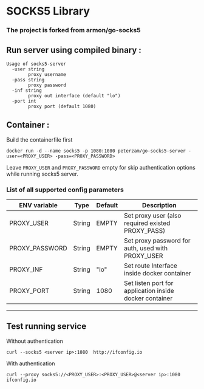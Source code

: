 # SOCKS5 Library  
### The project is forked from armon/go-socks5   
## Run server using compiled binary :
```
Usage of socks5-server
  -user string
        proxy username
  -pass string
        proxy password
  -inf string
        proxy out interface (default "lo")
  -port int
        proxy port (default 1080)
```

## Container :
Build the containerfile first
```
docker run -d --name socks5 -p 1080:1080 peterzam/go-socks5-server -user=<PROXY_USER> -pass=<PROXY_PASSWORD>
```
Leave `PROXY_USER` and `PROXY_PASSWORD` empty for skip authentication options while running socks5 server.

### List of all supported config parameters

|ENV variable|Type|Default|Description|
|------------|----|-------|-----------|
|PROXY_USER|String|EMPTY|Set proxy user (also required existed PROXY_PASS)|
|PROXY_PASSWORD|String|EMPTY|Set proxy password for auth, used with PROXY_USER|
|PROXY_INF|String|"lo"|Set route Interface inside docker container|
|PROXY_PORT|String|1080|Set listen port for application inside docker container|

<hr>

## Test running service

Without authentication

```curl --socks5 <server ip>:1080  http://ifconfig.io```

With authentication

```curl --proxy socks5://<PROXY_USER>:<PROXY_USER>@<server ip>:1080 ifconfig.io ```
